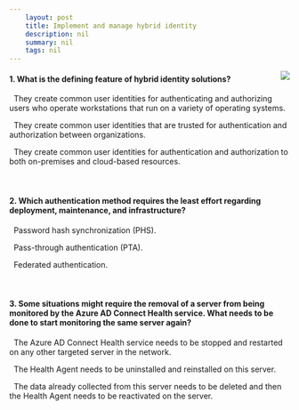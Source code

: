 ```yaml
---
    layout: post
    title: Implement and manage hybrid identity 
    description: nil
    summary: nil
    tags: nil
---
```



 <a target="_blank" href="https://docs.microsoft.com/en-us/learn/modules/implement-manage-hybrid-identity/10-knowledge-check/"><i class="fas fa-external-link-alt"></i> </a>
 <img align="right" src="https://docs.microsoft.com/en-us/learn/achievements/implement-and-manage-hybrid-identity.svg">
####  1. What is the defining feature of hybrid identity solutions?


<i class='far fa-square'></i> &nbsp;&nbsp;They create common user identities for authenticating and authorizing users who operate workstations that run on a variety of operating systems.

<i class='far fa-square'></i> &nbsp;&nbsp;They create common user identities that are trusted for authentication and authorization between organizations.

<i class='fas fa-check-square' style='color: Dodgerblue;'></i> &nbsp;&nbsp;They create common user identities for authentication and authorization to both on-premises and cloud-based resources.
<br />
<br />
<br />

####  2. Which authentication method requires the least effort regarding deployment, maintenance, and infrastructure?


<i class='fas fa-check-square' style='color: Dodgerblue;'></i> &nbsp;&nbsp;Password hash synchronization (PHS).

<i class='far fa-square'></i> &nbsp;&nbsp;Pass-through authentication (PTA).

<i class='far fa-square'></i> &nbsp;&nbsp;Federated authentication.
<br />
<br />
<br />

####  3. Some situations might require the removal of a server from being monitored by the Azure AD Connect Health service. What needs to be done to start monitoring the same server again?


<i class='far fa-square'></i> &nbsp;&nbsp;The Azure AD Connect Health service needs to be stopped and restarted on any other targeted server in the network.

<i class='fas fa-check-square' style='color: Dodgerblue;'></i> &nbsp;&nbsp;The Health Agent needs to be uninstalled and reinstalled on this server.

<i class='far fa-square'></i> &nbsp;&nbsp;The data already collected from this server needs to be deleted and then the Health Agent needs to be reactivated on the server.
<br />
<br />
<br />
